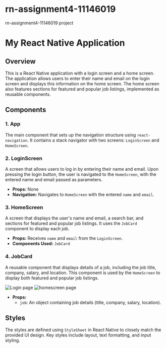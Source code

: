 # rn-assignment4-11146019
rn-assignment4-11146019 project

# My React Native Application

## Overview
This is a React Native application with a login screen and a home screen. The application allows users to enter their name and email on the login screen and displays this information on the home screen. The home screen also features sections for featured and popular job listings, implemented as reusable components.

## Components

### 1. App
The main component that sets up the navigation structure using `react-navigation`. It contains a stack navigator with two screens: `LoginScreen` and `HomeScreen`.

### 2. LoginScreen
A screen that allows users to log in by entering their name and email. Upon pressing the login button, the user is navigated to the `HomeScreen`, with the entered name and email passed as parameters.

- **Props:** None
- **Navigation:** Navigates to `HomeScreen` with the entered `name` and `email`.

### 3. HomeScreen
A screen that displays the user's name and email, a search bar, and sections for featured and popular job listings. It uses the `JobCard` component to display each job.

- **Props:** Receives `name` and `email` from the `LoginScreen`.
- **Components Used:** `JobCard`

### 4. JobCard
A reusable component that displays details of a job, including the job title, company, salary, and location. This component is used by the `HomeScreen` to display both featured and popular job listings.


![Login page](https://github.com/PAA-KWASI08/rn-assignment4-11146019/assets/170183141/2c25437a-15bb-4d25-8a56-7d42324b4ec8)
![homescreen page](https://github.com/PAA-KWASI08/rn-assignment4-11146019/assets/170183141/e71b20b0-c55c-4491-b1c9-bc70a159cf8c)


- **Props:**
  - `job`: An object containing job details (title, company, salary, location).

## Styles
The styles are defined using `StyleSheet` in React Native to closely match the provided UI design. Key styles include layout, text formatting, and input styling.
 
